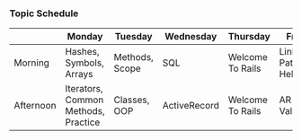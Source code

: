### Topic Schedule

|           | Monday  | Tuesday | Wednesday | Thursday | Friday |
| --------- | ------  | ------- | --------- | -------- | ------ |
| Morning   | Hashes, Symbols, Arrays | Methods, Scope | SQL | Welcome To Rails | Link and Path Helpers |
| Afternoon | Iterators, Common Methods, Practice | Classes, OOP | ActiveRecord | Welcome To Rails | AR Validation     |
